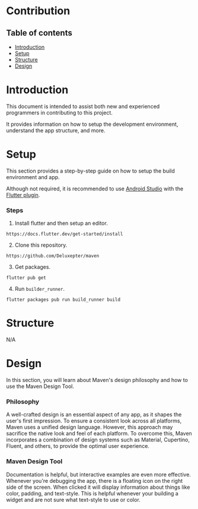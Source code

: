 # Contribution

## Table of contents
- [Introduction](#introduction)
- [Setup](#setup)
- [Structure](#structure)
- [Design](#design)

# Introduction
This document is intended to assist both new and experienced programmers in contributing to this project. 

It provides information on how to setup the development environment, understand the app structure, and more.

# Setup
This section provides a step-by-step guide on how to setup the build environment and app. 

Although not required, it is recommended to use [Android Studio](https://developer.android.com/studio/) with the [Flutter plugin](https://plugins.jetbrains.com/plugin/9212-flutter).

### Steps
1. Install flutter and then setup an editor.
```
https://docs.flutter.dev/get-started/install
```

2. Clone this repository.
```
https://github.com/Deluxepter/maven
```

3. Get packages.
```
flutter pub get
```

4. Run `builder_runner`.
```
flutter packages pub run build_runner build
```

# Structure
N/A

# Design
In this section, you will learn about Maven's design philosophy and how to use the Maven Design Tool. 

### Philosophy 
A well-crafted design is an essential aspect of any app, as it shapes the user's first impression. To ensure a consistent look across all platforms, Maven uses a unified design language. However, this approach may sacrifice the native look and feel of each platform. To overcome this, Maven incorporates a combination of design systems such as Material, Cupertino, Fluent, and others, to provide the optimal user experience.

### Maven Design Tool 
Documentation is helpful, but interactive examples are even more effective. Whenever you're debugging the app, there is a floating icon on the right side of the screen. When clicked it will display information about things like color, padding, and text-style. This is helpful whenever your building a widget and are not sure what text-style to use or color.

